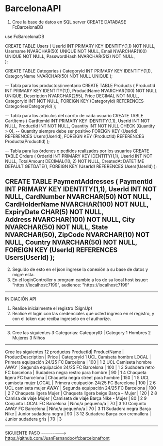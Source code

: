 # BarcelonaAPI

1. Cree la base de datos en SQL server
CREATE DATABASE FcBarcelonaDB

use FcBarcelonaDB

CREATE TABLE Users (
    UserId INT PRIMARY KEY IDENTITY(1,1) NOT NULL,
    Username NVARCHAR(50) UNIQUE NOT NULL,
    Email NVARCHAR(100) UNIQUE NOT NULL,
    PasswordHash NVARCHAR(512) NOT NULL,  
);

CREATE TABLE Categories (
    CategoryId INT PRIMARY KEY IDENTITY(1,1),
    CategoryName NVARCHAR(50) NOT NULL UNIQUE
);

-- Tabla para los productos/inventario
CREATE TABLE Products (
    ProductId INT PRIMARY KEY IDENTITY(1,1),
    ProductName NVARCHAR(100) NOT NULL UNIQUE,
    Description NVARCHAR(255),
    Price DECIMAL NOT NULL,
    CategoryId INT NOT NULL,
    FOREIGN KEY (CategoryId) REFERENCES Categories(CategoryId)
);

-- Tabla para los artículos del carrito de cada usuario
CREATE TABLE CartItems (
    CartItemId INT PRIMARY KEY IDENTITY(1,1),
    UserId INT NOT NULL,
    ProductId INT NOT NULL,
    Quantity INT NOT NULL CHECK (Quantity > 0), -- Quantity siempre debe ser positivo
    FOREIGN KEY (UserId) REFERENCES Users(UserId),
    FOREIGN KEY (ProductId) REFERENCES Products(ProductId)
);

-- Tabla para las órdenes o pedidos realizados por los usuarios
CREATE TABLE Orders (
    OrderId INT PRIMARY KEY IDENTITY(1,1),
    UserId INT NOT NULL,
    TotalAmount DECIMAL(10, 2) NOT NULL, 
    CreatedAt DATETIME DEFAULT GETDATE(),
    FOREIGN KEY (UserId) REFERENCES Users(UserId)
);

CREATE TABLE PaymentAddresses (
    PaymentId INT PRIMARY KEY IDENTITY(1,1),
    UserId INT NOT NULL,
    CardNumber NVARCHAR(50) NOT NULL,         
    CardHolderName NVARCHAR(100) NOT NULL,
    ExpiryDate CHAR(5) NOT NULL,            
    Address NVARCHAR(100) NOT NULL,
    City NVARCHAR(50) NOT NULL,
    State NVARCHAR(50),
    ZipCode NVARCHAR(10) NOT NULL,
    Country NVARCHAR(50) NOT NULL,
    FOREIGN KEY (UserId) REFERENCES Users(UserId)
);
--------------------------------------
2. Seguido de esto en el json ingrese la conexión a su base de datos y migre esta.
3. En el loginController y program cambie a los de su local host
issuer: "https://localhost:7199",
audience: "https://localhost:7199"
----------------------------------------
INICIACIÓN API

1. Realice inicialmente el registro (SignUp)
2. Realice el login con las credenciales que usted ingreso en el registro, y con el token que reciba ingreselo en el authorize.
----------------------
3. Cree las siguientes 3 Categorias:
CategoryID | Category
1	Hombres
2	Mujeres
3	Niños
---------------------
Cree los siguientes 12 productos 
ProductId| ProductName | ProductDescription | Price | CategoryId
1	UCL Camiseta hombre LOCAL |	Primera equipación 24/25 FC Barcelona | 100 | 1
2	UCL Camiseta hombre AWAY |	Segunda equipación 24/25 FC Barcelona |	100 | 1
3	Sudadera retro FC barcelona | Sudadera negra restro para hombre | 90 | 1
4	Chaqueta ligera FC barcelona | Chaqueta negra street para hombre | 150	| 1
5	UCL camiseta mujer LOCAL | Primera equipación 24/25 FC Barcelona | 100 | 2
6	UCL camiseta mujer AWAY	| Segunda equipación 24/25 FC Barcelona | 100 |	2
7	Chaqueta ligera Mujer |	Chaqueta ligera beige Barça – Mujer | 120 | 2
8	Camisa de viaje Mujer | Camiseta de viaje Barça Nike - Mujer | 80 | 2
9	Conjunto LOCAL FC Barcelona | Niño/a pequeño/a | 70	| 3
10	Conjunto AWAY FC Barcelona | Niño/a pequeño/a | 70 | 3
11	Sudadera negra Barça Nike | Junior sudadera negra | 90 | 3
12	Sudadera Barça con cremallera | Junior sudadera gris | 70 | 3

--------------------------------
SIGUIENTE PASO ----------> https://github.com/JuanFernandoo/fcbarcelonafront

